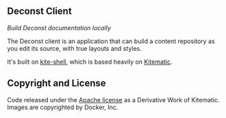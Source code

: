 ## Deconst Client

*Build Deconst documentation locally*

The Deconst client is an application that can build a content repository as you edit its source, with true layouts and styles.

It's built on [kite-shell](https://github.com/smashwilson/kite-shell), which is based heavily on [Kitematic](https://kitematic.com/).

## Copyright and License

Code released under the [Apache license](LICENSE) as a Derivative Work of Kitematic.
Images are copyrighted by Docker, Inc.

